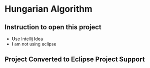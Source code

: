 # Hungarian Algorithm #
## Instruction to open this project ##
- Use Intellij Idea
- I am not using eclipse

## Project Converted to Eclipse Project Support ##